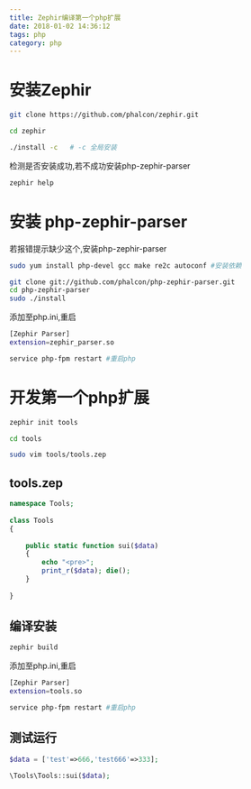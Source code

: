 ```yaml
---
title: Zephir编译第一个php扩展
date: 2018-01-02 14:36:12
tags: php
category: php
---
```


# 安装Zephir

```bash
git clone https://github.com/phalcon/zephir.git

cd zephir  

./install -c   # -c 全局安装
```

检测是否安装成功,若不成功安装php-zephir-parser

```bash
zephir help  
```

# 安装 php-zephir-parser

若报错提示缺少这个,安装php-zephir-parser

```bash
sudo yum install php-devel gcc make re2c autoconf #安装依赖

git clone git://github.com/phalcon/php-zephir-parser.git
cd php-zephir-parser
sudo ./install
```

添加至php.ini,重启

```bash
[Zephir Parser]
extension=zephir_parser.so

service php-fpm restart #重启php
```

# 开发第一个php扩展

```bash
zephir init tools

cd tools

sudo vim tools/tools.zep
```

## tools.zep

```php
namespace Tools;
 
class Tools
{
 
    public static function sui($data)
    {
        echo "<pre>";
        print_r($data); die();
    }
 
}
```

## 编译安装

```bash
zephir build
```

添加至php.ini,重启

```bash
[Zephir Parser]
extension=tools.so

service php-fpm restart #重启php
```

## 测试运行

```php
$data = ['test'=>666,'test666'=>333];

\Tools\Tools::sui($data);
```


